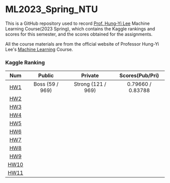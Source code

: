 # ML2023_Spring_NTU

This is a GitHub repository used to record [Prof. Hung-Yi Lee](https://speech.ee.ntu.edu.tw/~hylee/index.php) Machine Learning Course(2023 Spring), which contains the Kaggle rankings and scores for this semester, and the scores obtained for the assignments. 

All the course materials are from the official website of Professor Hung-Yi Lee's [Machine Learning](https://speech.ee.ntu.edu.tw/~hylee/ml/2023-spring.php) Course.

### Kaggle Ranking

|                              Num                               |     Public      |      Private       |  Scores(Pub/Pri)  |
|:--------------------------------------------------------------:|:---------------:|:------------------:|:-----------------:|
|  [HW1](https://www.kaggle.com/competitions/ml2023spring-hw1/)  | Boss (59 / 969) | Strong (121 / 969) | 0.79660 / 0.83788 |
|  [HW2](https://www.kaggle.com/competitions/ml2023spring-hw2/)  |                 |                    |                   |
|  [HW3](https://www.kaggle.com/competitions/ml2023spring-hw3/)  |                 |                    |                   |
|  [HW4](https://www.kaggle.com/competitions/ml2023springhw4)    |                 |                    |                   |
|  [HW5](https://ml.ee.ntu.edu.tw/homeworks/1)                   |                 |                    |                   |
|  [HW6](https://www.kaggle.com/competitions/ml2023spring-hw6/)  |                 |                    |                   |
|  [HW7](https://www.kaggle.com/competitions/ml2023spring-hw7/)  |                 |                    |                   |
|  [HW8](https://www.kaggle.com/competitions/ml2023spring-hw8/)  |                 |                    |                   |
|  [HW9](https://www.kaggle.com/competitions/ml2023spring-hw9/)  |                 |                    |                   |
| [HW10](https://www.kaggle.com/competitions/ml2023spring-hw10/) |                 |                    |                   |
| [HW11](https://www.kaggle.com/competitions/ml2023spring-hw11/) |                 |                    |                   |
